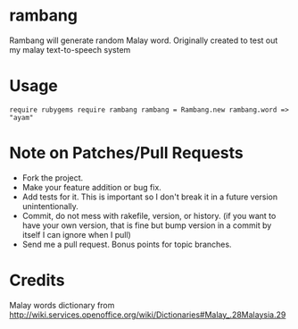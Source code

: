 rambang
=========
Rambang will generate random Malay word. Originally created to test out my malay text-to-speech system

Usage
=========
`require rubygems
require rambang
rambang = Rambang.new
rambang.word => "ayam"
`

Note on Patches/Pull Requests
=========
* Fork the project.
* Make your feature addition or bug fix.
* Add tests for it. This is important so I don't break it in a
  future version unintentionally.
* Commit, do not mess with rakefile, version, or history.
  (if you want to have your own version, that is fine but bump version in a commit by itself I can ignore when I pull)
* Send me a pull request. Bonus points for topic branches.

Credits
=========
Malay words dictionary from http://wiki.services.openoffice.org/wiki/Dictionaries#Malay_.28Malaysia.29